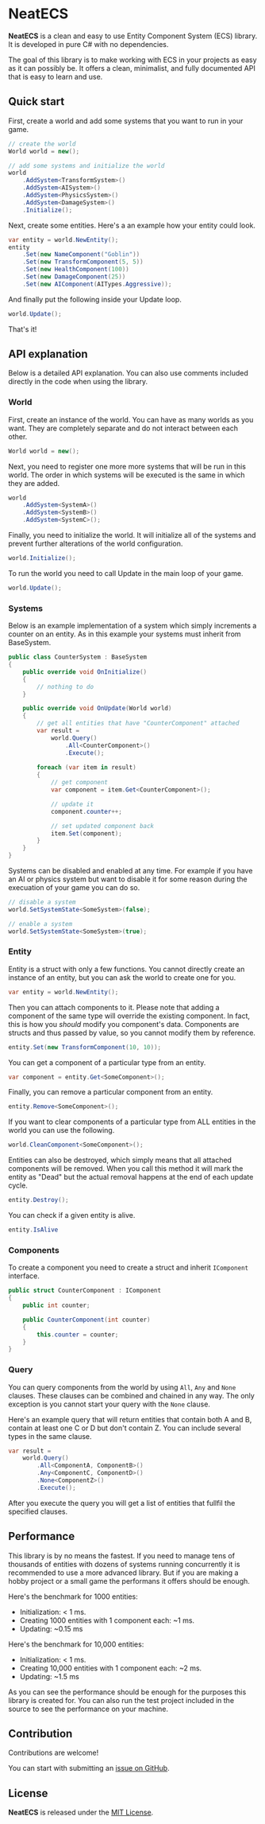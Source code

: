 # NeatECS
**NeatECS** is a clean and easy to use Entity Component System (ECS) library. It is developed in pure C# with no dependencies.

The goal of this library is to make working with ECS in your projects as easy as it can possibly be. It offers a clean, minimalist, and fully documented API that is easy to learn and use.

## Quick start
First, create a world and add some systems that you want to run in your game.

```cs
// create the world
World world = new();

// add some systems and initialize the world
world
	.AddSystem<TransformSystem>()
	.AddSystem<AISystem>()
	.AddSystem<PhysicsSystem>()
	.AddSystem<DamageSystem>()
	.Initialize();
```

Next, create some entities. Here's a an example how your entity could look.

```cs
var entity = world.NewEntity();
entity
	.Set(new NameComponent("Goblin"))
	.Set(new TransformComponent(5, 5))
	.Set(new HealthComponent(100))
	.Set(new DamageComponent(25))
	.Set(new AIComponent(AITypes.Aggressive));
```

And finally put the following inside your Update loop.

```cs
world.Update();
```

That's it!

## API explanation
Below is a detailed API explanation. You can also use comments included directly in the code when using the library.

### World
First, create an instance of the world. You can have as many worlds as you want. They are completely separate and do not interact between each other.
```cs 
World world = new();
```

Next, you need to register one more more systems that will be run in this world. The order in which systems will be executed is the same in which they are added.
```cs
world
	.AddSystem<SystemA>()
	.AddSystem<SystemB>()
	.AddSystem<SystemC>();
```

Finally, you need to initialize the world. It will initialize all of the systems and prevent further alterations of the world configuration.
```cs
world.Initialize();
```

To run the world you need to call Update in the main loop of your game.
```cs
world.Update();
```

### Systems
Below is an example implementation of a system which simply increments a counter on an entity. As in this example your systems must inherit from BaseSystem.
```cs
public class CounterSystem : BaseSystem
{
	public override void OnInitialize()
	{
		// nothing to do
	}

	public override void OnUpdate(World world)
	{
		// get all entities that have "CounterComponent" attached
		var result =
			world.Query()
				.All<CounterComponent>()
				.Execute();
		
		foreach (var item in result)
		{
			// get component
			var component = item.Get<CounterComponent>();

			// update it
			component.counter++;

			// set updated component back
			item.Set(component);
		}
	}
}
```

Systems can be disabled and enabled at any time. For example if you have an AI or physics system but want to disable it for some reason during the execuation of your game you can do so.
```cs
// disable a system
world.SetSystemState<SomeSystem>(false);

// enable a system
world.SetSystemState<SomeSystem>(true);
```

### Entity
Entity is a struct with only a few functions. You cannot directly create an instance of an entity, but you can ask the world to create one for you.
```cs
var entity = world.NewEntity();
```

Then you can attach components to it. Please note that adding a component of the same type will override the existing component. In fact, this is how you *should* modify you component's data. Components are structs and thus passed by value, so you cannot modify them by reference.
```cs
entity.Set(new TransformComponent(10, 10));
```

You can get a component of a particular type from an entity.
```cs
var component = entity.Get<SomeComponent>();
```

Finally, you can remove a particular component from an entity.
```cs
entity.Remove<SomeComponent>();
```

If you want to clear components of a particular type from ALL entities in the world you can use the following.
```cs
world.CleanComponent<SomeComponent>();
```

Entities can also be destroyed, which simply means that all attached components will be removed. When you call this method it will mark the entity as "Dead" but the actual removal happens at the end of each update cycle.
```cs
entity.Destroy();
```

You can check if a given entity is alive.
```cs
entity.IsAlive
```

### Components
To create a component you need to create a struct and inherit `IComponent` interface.
```cs
public struct CounterComponent : IComponent
{
    public int counter;

    public CounterComponent(int counter)
    {
        this.counter = counter;
    }
}
```

### Query
You can query components from the world by using `All`, `Any` and `None` clauses. These clauses can be combined and chained in any way. The only exception is you cannot start your query with the `None` clause.

Here's an example query that will return entities that contain both A and B, contain at least one C or D but don't contain Z. You can include several types in the same clause.
```cs
var result =
	world.Query()
		.All<ComponentA, ComponentB>()
		.Any<ComponentC, ComponentD>()
		.None<ComponentZ>()
		.Execute();
```

After you execute the query you will get a list of entities that fullfil the specified clauses.

## Performance
This library is by no means the fastest. If you need to manage tens of thousands of entities with dozens of systems running concurrently it is recommended to use a more advanced library. But if you are making a hobby project or a small game the performans it offers should be enough.

Here's the benchmark for 1000 entities:
 - Initialization: < 1 ms.
 - Creating 1000 entities with 1 component each: ~1 ms.
 - Updating: ~0.15 ms

Here's the benchmark for 10,000 entities:
 - Initialization: < 1 ms.
 - Creating 10,000 entities with 1 component each: ~2 ms.
 - Updating: ~1.5 ms
	
As you can see the performance should be enough for the purposes this library is created for. You can also run the test project included in the source to see the performance on your machine.

## Contribution
Contributions are welcome!

You can start with submitting an [issue on GitHub](https://github.com/Lurler/NeatECS/issues).

## License
**NeatECS** is released under the [MIT License](../master/LICENSE).
